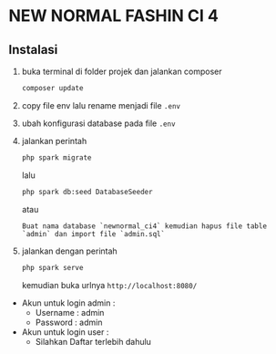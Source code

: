 # NEW NORMAL FASHIN CI 4

## Instalasi

1. buka terminal di folder projek dan jalankan composer
    ```bash
    composer update
    ```
2. copy file env  lalu rename menjadi file `.env`
3. ubah konfigurasi database pada file `.env`
4. jalankan perintah 
    ```bash
    php spark migrate
    ```
    lalu
    ```bash
    php spark db:seed DatabaseSeeder
    ```
    atau
    ```
    Buat nama database `newnormal_ci4` kemudian hapus file table `admin` dan import file `admin.sql`
    ```

5. jalankan dengan perintah
    ```bash
    php spark serve
    ```
    kemudian buka urlnya `http://localhost:8080/`
 - Akun untuk login admin :
    - Username : admin
    - Password : admin
  - Akun untuk login user :
    - Silahkan Daftar terlebih dahulu 